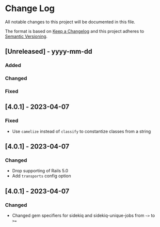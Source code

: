 # Change Log

All notable changes to this project will be documented in this file.

The format is based on [Keep a Changelog](http://keepachangelog.com/)
and this project adheres to [Semantic Versioning](http://semver.org/).

## [Unreleased] - yyyy-mm-dd

### Added

### Changed

### Fixed

## [4.0.1] - 2023-04-07

### Fixed

- Use `camelize` instead of `classify` to constantize classes from a string

## [4.0.1] - 2023-04-07

### Changed

- Drop supporting of Rails 5.0
- Add `transports` config option


## [4.0.1] - 2023-04-07

### Changed

- Changed gem specifiers for sidekiq and sidekiq-unique-jobs from `~>` to `>=`

